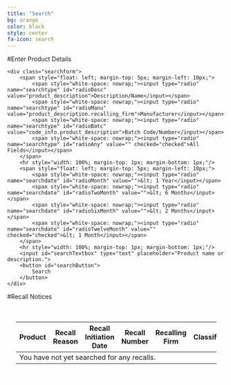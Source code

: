 ```yaml
---
title: "Search"
bg: orange
color: black
style: center
fa-icon: search
---
```


#Enter Product Details

	<div class="searchform">
		<span style="float: left; margin-top: 5px; margin-left: 10px;">
			<span style="white-space: nowrap;"><input type="radio" name="searchtype" id="radioDesc" value="product_description">Description/Name</input></span>
			<span style="white-space: nowrap;"><input type="radio" name="searchtype" id="radioManu" value="product_description.recalling_firm">Manufacturer</input></span>
			<span style="white-space: nowrap;"><input type="radio" name="searchtype" id="radioBatc" value="code_info.product_description">Batch Code/Number</input></span>
			<span style="white-space: nowrap;"><input type="radio" name="searchtype" id="radioAny" value="" checked="checked">All Fields</input></span>
		</span>
		<hr style="width: 100%; margin-top: 1px; margin-bottom: 1px;"/>
		<span style="float: left; margin-top: 5px; margin-left: 10px;">
			<span style="white-space: nowrap;"><input type="radio" name="searchdate" id="radioMonth" value="">&lt; 1 Year</input></span>
			<span style="white-space: nowrap;"><input type="radio" name="searchdate" id="radioTwoMonth" value="">&lt; 6 Months</input></span>
			<span style="white-space: nowrap;"><input type="radio" name="searchdate" id="radioSixMonth" value="">&lt; 2 Months</input></span>
			<span style="white-space: nowrap;"><input type="radio" name="searchdate" id="radioTwelveMonth" value="" checked="checked">&lt; 1 Month</input></span>
		</span>
		<hr style="width: 100%; margin-top: 1px; margin-bottom: 1px;"/>
		<input id="searchTextbox" type="text" placeholder="Product name or description.">
		<button id="searchButton">
			Search
		</button>
	</div>

#Recall Notices

<div class="table-responsive" style="background-color: rgba(255, 255, 255, .8); border-radius: 10px; padding: 20px;">
	<table id="themeTable" class="table">
		<thead>
			<tr>
				<th>Product</th>
				<th>Recall Reason</th>
				<th>Recall Initiation Date</th>
				<th>Recall Number</th>
				<th>Recalling Firm</th>
				<th>Classification</th>
				<th>Code Info</th>
				<th>Distribution Pattern</th>
			</tr>
		</thead>
		<tbody id="table_body">
			<tr>
				<td colspan="8">You have not yet searched for any recalls.</td>
			</tr>
		</tbody>
	</table>
</div>

<div id="shareDiv" style="background-color: rgba(255, 255, 255, .8); border-radius: 10px; padding: 20px; width: 100%; display: none; margin-top: 10px;">
	<h3 style="float: left;">Share Results:</h3>
	<h3 style="float: right; margin-left: 5px; margin-right: 5px; padding-left: 0px; padding-right: 0px;">
		<a style="float: right;" id="shareTwitter" href="/" target="_blank" alt="Share on Twitter!"><i class="fa fa-twitter"></i></a>
	</h3>
	<h3 style="float: right; margin-left: 5px; margin-right: 5px; padding-left: 0px; padding-right: 0px;">
		<a style="float: right;" id="shareFacebook" href="/" target="_blank" alt="Share on Facebook!"><i class="fa fa-facebook"></i></a>
	</h3>
	<h3 style="float: right; margin-left: 5px; margin-right: 5px; padding-left: 0px; padding-right: 0px;">
		<a style="float: right;" id="shareGoogle" href="/" target="_blank" alt="Share on Google+!"><i class="fa fa-google-plus"></i></a>
	</h3>
		
	<input type="textbox" style="width: 100%;" id="searchURL"></input>
</div>
